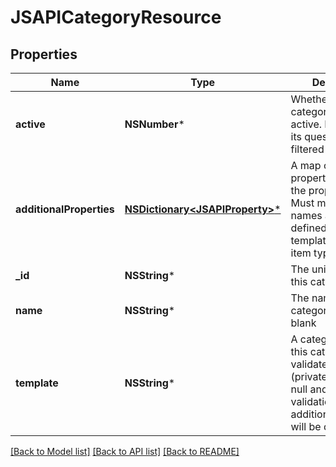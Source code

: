 # JSAPICategoryResource

## Properties
Name | Type | Description | Notes
------------ | ------------- | ------------- | -------------
**active** | **NSNumber*** | Whether the category is currently active. If not, it and its questions will be filtered out. | [optional] 
**additionalProperties** | [**NSDictionary&lt;JSAPIProperty&gt;***](JSAPIProperty.md) | A map of additional properties, keyed on the property name.  Must match the names and types defined in the template for this item type | [optional] 
**_id** | **NSString*** | The unique ID for this category | [optional] 
**name** | **NSString*** | The name of this category. Cannot be blank | 
**template** | **NSString*** | A category template this category is validated against (private). May be null and no validation of additional_properties will be done | [optional] 

[[Back to Model list]](../README.md#documentation-for-models) [[Back to API list]](../README.md#documentation-for-api-endpoints) [[Back to README]](../README.md)


